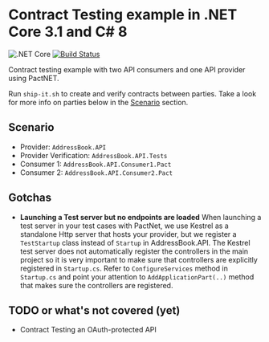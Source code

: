 # Contract Testing example in .NET Core 3.1 and C# 8

![.NET Core](https://github.com/ddubson/contract-testing-dotnetcore-example/workflows/.NET%20Core/badge.svg)
[![Build Status](https://dev.azure.com/ddubson0133/contract-testing-dotnetcore-example/_apis/build/status/ddubson.contract-testing-dotnetcore-example?branchName=main)](https://dev.azure.com/ddubson0133/contract-testing-dotnetcore-example/_build/latest?definitionId=2&branchName=main)

Contract testing example with two API consumers and one API provider using PactNET.

Run `ship-it.sh` to create and verify contracts between parties. Take a look for more info on parties
below in the [Scenario](#scenario) section.

## Scenario

- Provider: `AddressBook.API`
- Provider Verification: `AddressBook.API.Tests`
- Consumer 1: `AddressBook.API.Consumer1.Pact`
- Consumer 2: `AddressBook.API.Consumer2.Pact`

## Gotchas

- **Launching a Test server but no endpoints are loaded** When launching a test server in your
test cases with PactNet, we use Kestrel as a standalone Http server that hosts your provider, but
we register a `TestStartup` class instead of `Startup` in AddressBook.API. The Kestrel test server
does not automatically register the controllers in the main project so it is very important to make sure
that controllers are explicitly registered in `Startup.cs`. Refer to `ConfigureServices` method in `Startup.cs`
and point your attention to `AddApplicationPart(..)` method that makes sure the controllers are registered.

## TODO or what's not covered (yet)

- Contract Testing an OAuth-protected API
